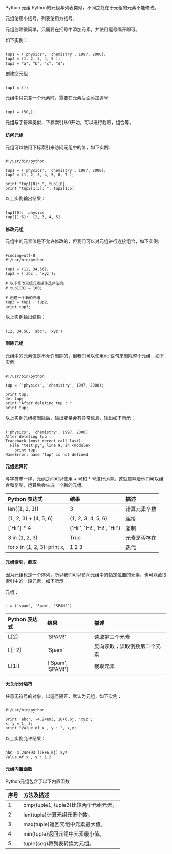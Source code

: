  Python 元组
 Python的元组与列表类似，不同之处在于元组的元素不能修改。

 元组使用小括号，列表使用方括号。

 元组创建很简单，只需要在括号中添加元素，并使用逗号隔开即可。

 如下实例：

 
```

tup1 = ('physics', 'chemistry', 1997, 2000);
tup2 = (1, 2, 3, 4, 5 );
tup3 = "a", "b", "c", "d";

```
 创建空元组

 
```

tup1 = ();

```
 元组中只包含一个元素时，需要在元素后面添加逗号

 
```

tup1 = (50,);
```
 元组与字符串类似，下标索引从0开始，可以进行截取，组合等。

 

#### 访问元组

 元组可以使用下标索引来访问元组中的值，如下实例:

 
```

#!/usr/bin/python

tup1 = ('physics', 'chemistry', 1997, 2000);
tup2 = (1, 2, 3, 4, 5, 6, 7 );

print "tup1[0]: ", tup1[0]
print "tup2[1:5]: ", tup2[1:5]

```
 以上实例输出结果：

 
```

tup1[0]:  physics
tup2[1:5]:  [2, 3, 4, 5]

```
 

#### 修改元组

 元组中的元素值是不允许修改的，但我们可以对元组进行连接组合，如下实例:

 
```

#coding=utf-8
#!/usr/bin/python

tup1 = (12, 34.56);
tup2 = ('abc', 'xyz');

# 以下修改元组元素操作是非法的。
# tup1[0] = 100;

# 创建一个新的元组
tup3 = tup1 + tup2;
print tup3;

```
 以上实例输出结果：

 
```

(12, 34.56, 'abc', 'xyz')

```
 

#### 删除元组

 元组中的元素值是不允许删除的，但我们可以使用del语句来删除整个元组，如下实例:

 
```

#!/usr/bin/python

tup = ('physics', 'chemistry', 1997, 2000);

print tup;
del tup;
print "After deleting tup : "
print tup;

```
 以上实例元组被删除后，输出变量会有异常信息，输出如下所示：

 
```

('physics', 'chemistry', 1997, 2000)
After deleting tup :
Traceback (most recent call last):
  File "test.py", line 9, in <module>
    print tup;
NameError: name 'tup' is not defined

```
 

#### 元组运算符

 与字符串一样，元组之间可以使用 + 号和 * 号进行运算。这就意味着他们可以组合和复制，运算后会生成一个新的元组。

 

|Python 表达式|结果 | 描述|
|:--|:--|:--|
|len((1, 2, 3))|3|计算元素个数|
|(1, 2, 3) + (4, 5, 6)|(1, 2, 3, 4, 5, 6)|连接|
|['Hi!'] * 4|('Hi!', 'Hi!', 'Hi!', 'Hi!')|复制|
|3 in (1, 2, 3)|True|元素是否存在|
|for x in (1, 2, 3): print x,|1 2 3|迭代 |



#### 元组索引，截取

 因为元组也是一个序列，所以我们可以访问元组中的指定位置的元素，也可以截取索引中的一段元素，如下所示：

 元组：

 
```

L = ('spam', 'Spam', 'SPAM!')

```
 

|Python 表达式|结果 | 描述|
|:--|:--|:--|
|L[2]|'SPAM!'|读取第三个元素|
|L[-2]|'Spam'|反向读取；读取倒数第二个元素|
|L[1:]|['Spam', 'SPAM!']|截取元素|



#### 无关闭分隔符

 任意无符号的对象，以逗号隔开，默认为元组，如下实例：

 
```

#!/usr/bin/python

print 'abc', -4.24e93, 18+6.6j, 'xyz';
x, y = 1, 2;
print "Value of x , y : ", x,y;

```
 以上实例允许结果：

 
```

abc -4.24e+93 (18+6.6j) xyz
Value of x , y : 1 2

```
 

#### 元组内置函数

 Python元组包含了以下内置函数

 

|序号|方法及描述|
|:--|:--|
|1|cmp(tuple1, tuple2)比较两个元组元素。|
|2|len(tuple)计算元组元素个数。|
|3|max(tuple)返回元组中元素最大值。|
|4|min(tuple)返回元组中元素最小值。|
|5|tuple(seq)将列表转换为元组。|



